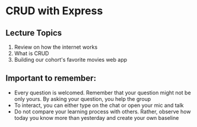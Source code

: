 # CRUD with Express

## Lecture Topics
1. Review on how the internet works 
2. What is CRUD
3. Building our cohort's favorite movies web app

## Important to remember:
* Every question is welcomed. Remember that your question might not be only yours. By asking your question, you help the group
* To interact, you can either type on the chat or open your mic and talk
* Do not compare your learning process with others. Rather, observe how today you know more than yesterday and create your own baseline
